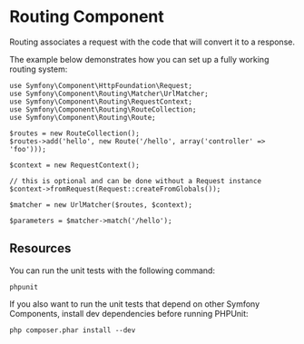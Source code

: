 Routing Component
=================

Routing associates a request with the code that will convert it to a response.

The example below demonstrates how you can set up a fully working routing
system:

    use Symfony\Component\HttpFoundation\Request;
    use Symfony\Component\Routing\Matcher\UrlMatcher;
    use Symfony\Component\Routing\RequestContext;
    use Symfony\Component\Routing\RouteCollection;
    use Symfony\Component\Routing\Route;

    $routes = new RouteCollection();
    $routes->add('hello', new Route('/hello', array('controller' => 'foo')));

    $context = new RequestContext();

    // this is optional and can be done without a Request instance
    $context->fromRequest(Request::createFromGlobals());

    $matcher = new UrlMatcher($routes, $context);

    $parameters = $matcher->match('/hello');

Resources
---------

You can run the unit tests with the following command:

    phpunit

If you also want to run the unit tests that depend on other Symfony
Components, install dev dependencies before running PHPUnit:

    php composer.phar install --dev
